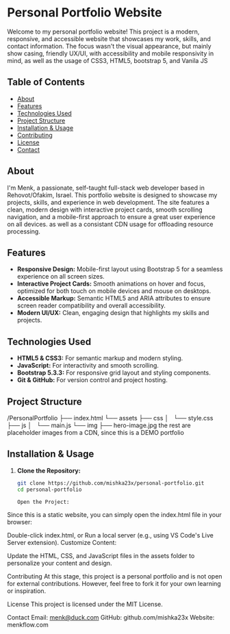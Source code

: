 # Personal Portfolio Website

Welcome to my personal portfolio website! This project is a modern, responsive, and accessible website that showcases my work, skills, and contact information.
The focus wasn't the visual appearance,  but mainly show casing, friendly UX/UI, with accessibility and mobile responsivity in mind, as well as the usage of
CSS3, HTML5, bootstrap 5, and Vanila JS
## Table of Contents

- [About](#about)
- [Features](#features)
- [Technologies Used](#technologies-used)
- [Project Structure](#project-structure)
- [Installation & Usage](#installation--usage)
- [Contributing](#contributing)
- [License](#license)
- [Contact](#contact)

## About

I'm Menk, a passionate, self-taught full-stack web developer based in Rehovot/Ofakim, Israel. This portfolio website is designed to showcase my projects, skills, and experience in web development. The site features a clean, modern design with interactive project cards, smooth scrolling navigation, and a mobile-first approach to ensure a great user experience on all devices. as well as a consistant CDN usage for offloading resource processing.

## Features

- **Responsive Design:** Mobile-first layout using Bootstrap 5 for a seamless experience on all screen sizes.
- **Interactive Project Cards:** Smooth animations on hover and focus, optimized for both touch on mobile devices and mouse on desktops.
- **Accessible Markup:** Semantic HTML5 and ARIA attributes to ensure screen reader compatibility and overall accessibility.
- **Modern UI/UX:** Clean, engaging design that highlights my skills and projects.

## Technologies Used

- **HTML5 & CSS3:** For semantic markup and modern styling.
- **JavaScript:** For interactivity and smooth scrolling.
- **Bootstrap 5.3.3:** For responsive grid layout and styling components.
- **Git & GitHub:** For version control and project hosting.

## Project Structure

/PersonalPortfolio 
├── index.html 
└── assets 
     ├── css 
     │   └── style.css 
     ├── js 
     │   └── main.js 
     └── img 
           ├── hero-image.jpg 
           the rest are placeholder images from a CDN,   since this is a DEMO portfolio
          
          
          
           


## Installation & Usage

1. **Clone the Repository:**

   ```bash
   git clone https://github.com/mishka23x/personal-portfolio.git
   cd personal-portfolio

   Open the Project:

Since this is a static website, you can simply open the index.html file in your browser:

Double-click index.html, or
Run a local server (e.g., using VS Code's Live Server extension).
Customize Content:

Update the HTML, CSS, and JavaScript files in the assets folder to personalize your content and design.

Contributing
At this stage, this project is a personal portfolio and is not open for external contributions. However, feel free to fork it for your own learning or inspiration.

License
This project is licensed under the MIT License.

Contact
Email: menk@duck.com
GitHub: github.com/mishka23x
Website: menkflow.com